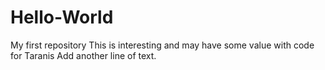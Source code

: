 # Hello-World
My first repository
This is interesting and may have some value with code for Taranis
Add another line of text.
